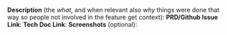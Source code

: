 **Description** (the _what_, and when relevant also _why_ things were done that way so people not involved in the feature get context): 
**PRD/Github Issue Link**:
**Tech Doc Link**:
**Screenshots** (optional):
